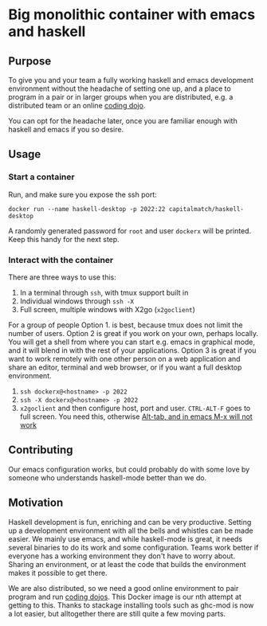 # Big monolithic container with emacs and haskell

## Purpose

To give you and your team a fully working haskell and emacs development environment
without the headache of setting one up, and a place to program in a pair
or in larger groups when you are distributed, e.g. a distributed team or
an online [coding dojo](http://codingdojo.org). 

You can opt for the headache later, once you are familiar enough with haskell and emacs if you so
desire. 

## Usage

### Start a container

Run, and make sure you expose the ssh port:

`docker run --name haskell-desktop -p 2022:22 capitalmatch/haskell-desktop`

A randomly generated password for `root` and user `dockerx` will be
printed. Keep this handy for the next step.

### Interact with the container

There are three ways to use this:

1. In a terminal through `ssh`, with tmux support built in
2. Individual windows through `ssh -X`
3. Full screen, multiple windows with X2go (`x2goclient`)

For a group of people Option 1. is best, because tmux does not limit the number
of users. Option 2 is great if you work on your own, perhaps locally.
You will get a shell from where you can start e.g. emacs in graphical
mode, and it will blend in with the rest of your applications. Option 3
is great if you want to work remotely with one other person on a web
application and share an editor, terminal and web browser, or if you
want a full desktop environment.


1. `ssh dockerx@<hostname> -p 2022`
2. `ssh -X dockerx@<hostname> -p 2022`
3. `x2goclient` and then configure host, port and user. `CTRL-ALT-F`
   goes to full screen. You need this, otherwise [Alt-tab, and in emacs
M-x will not
work](http://lists.x2go.org/pipermail/x2go-user/2014-August/002393.html)

## Contributing

Our emacs configuration works, but could probably do with some love by
someone who understands haskell-mode better than we do.

## Motivation

Haskell development is fun, enriching and can be very productive.
Setting up a development environment with all the bells and whistles can
be made easier. We mainly use emacs, and while haskell-mode is great, it
needs several binaries to do its work and some configuration. Teams work
better if everyone has a working environment they don't have to worry
about. Sharing an environment, or at least the code that builds the
environment makes it possible to get there.

We are also distributed, so we need a good online environment to pair
program and run [coding dojos](http://www.codingdojo.org). This Docker
image is our nth attempt at getting to this. Thanks to stackage
installing tools such as ghc-mod is now a lot easier, but alltogether
there are still quite a few moving parts.





